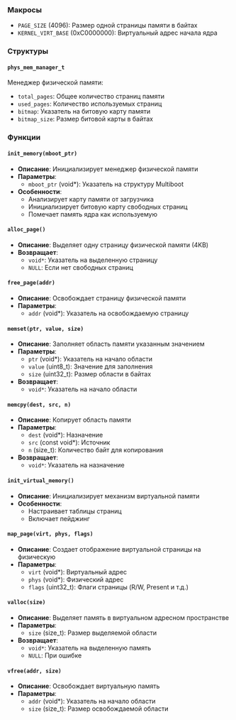 ### Макросы
- `PAGE_SIZE` (4096): Размер одной страницы памяти в байтах
- `KERNEL_VIRT_BASE` (0xC0000000): Виртуальный адрес начала ядра

### Структуры
#### `phys_mem_manager_t`
Менеджер физической памяти:
- `total_pages`: Общее количество страниц памяти
- `used_pages`: Количество используемых страниц
- `bitmap`: Указатель на битовую карту памяти
- `bitmap_size`: Размер битовой карты в байтах

### Функции

#### `init_memory(mboot_ptr)`
- **Описание**: Инициализирует менеджер физической памяти
- **Параметры**:
  - `mboot_ptr` (void*): Указатель на структуру Multiboot
- **Особенности**:
  - Анализирует карту памяти от загрузчика
  - Инициализирует битовую карту свободных страниц
  - Помечает память ядра как используемую

#### `alloc_page()`
- **Описание**: Выделяет одну страницу физической памяти (4KB)
- **Возвращает**:
  - `void*`: Указатель на выделенную страницу
  - `NULL`: Если нет свободных страниц

#### `free_page(addr)`
- **Описание**: Освобождает страницу физической памяти
- **Параметры**:
  - `addr` (void*): Указатель на освобождаемую страницу

#### `memset(ptr, value, size)`
- **Описание**: Заполняет область памяти указанным значением
- **Параметры**:
  - `ptr` (void*): Указатель на начало области
  - `value` (uint8_t): Значение для заполнения
  - `size` (uint32_t): Размер области в байтах
- **Возвращает**:
  - `void*`: Указатель на начало области

#### `memcpy(dest, src, n)`
- **Описание**: Копирует область памяти
- **Параметры**:
  - `dest` (void*): Назначение
  - `src` (const void*): Источник
  - `n` (size_t): Количество байт для копирования
- **Возвращает**:
  - `void*`: Указатель на назначение

#### `init_virtual_memory()`
- **Описание**: Инициализирует механизм виртуальной памяти
- **Особенности**:
  - Настраивает таблицы страниц
  - Включает пейджинг

#### `map_page(virt, phys, flags)`
- **Описание**: Создает отображение виртуальной страницы на физическую
- **Параметры**:
  - `virt` (void*): Виртуальный адрес
  - `phys` (void*): Физический адрес
  - `flags` (uint32_t): Флаги страницы (R/W, Present и т.д.)

#### `valloc(size)`
- **Описание**: Выделяет память в виртуальном адресном пространстве
- **Параметры**:
  - `size` (size_t): Размер выделяемой области
- **Возвращает**:
  - `void*`: Указатель на выделенную память
  - `NULL`: При ошибке

#### `vfree(addr, size)`
- **Описание**: Освобождает виртуальную память
- **Параметры**:
  - `addr` (void*): Указатель на начало области
  - `size` (size_t): Размер освобождаемой области
